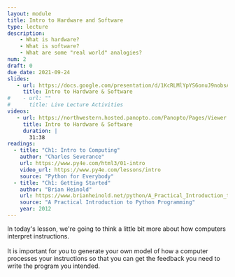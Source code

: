 ```yaml
---
layout: module
title: Intro to Hardware and Software
type: lecture
description: 
    - What is hardware?
    - What is software?
    - What are some "real world" analogies?
num: 2
draft: 0
due_date: 2021-09-24
slides:
   - url: https://docs.google.com/presentation/d/1KcRLMlYpYS6onuJ9nobsA4Z3Yh-kudLvFfBjCkRqyuc/edit?usp=sharing
     title: Intro to Hardware & Software
#    - url: ""
#      title: Live Lecture Activities
videos:
   - url: https://northwestern.hosted.panopto.com/Panopto/Pages/Viewer.aspx?id=c70f92d0-192a-4812-8fe4-adab0002bf49
     title: Intro to Hardware & Software
     duration: |
       31:38
readings:
  - title: "Ch1: Intro to Computing"
    author: "Charles Severance"
    url: https://www.py4e.com/html3/01-intro
    video_url: https://www.py4e.com/lessons/intro
    source: "Python for Everybody"
  - title: "Ch1: Getting Started"
    author: "Brian Heinold"
    url: https://www.brianheinold.net/python/A_Practical_Introduction_to_Python_Programming_Heinold.pdf
    source: "A Practical Introduction to Python Programming"
    year: 2012
---
```


In today's lesson, we're going to think a little bit more about how computers interpret instructions. <br><br>It is important for you to generate your own model of how a computer processes your instructions so that you can get the feedback you need to write the program you intended.